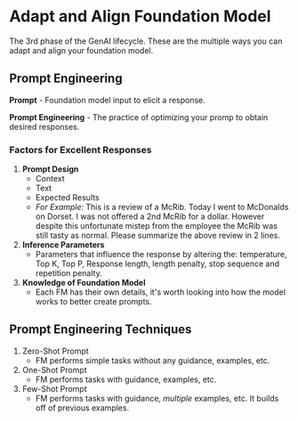 # Adapt and Align Foundation Model

The 3rd phase of the GenAI lifecycle. These are the multiple ways you can adapt and align your foundation model.

## Prompt Engineering

**Prompt** - Foundation model input to elicit a response.

**Prompt Engineering** - The practice of optimizing your promp to obtain desired responses.

### Factors for Excellent Responses

1. **Prompt Design**
    - Context
    - Text
    - Expected Results
    - *For Example:* This is a review of a McRib. Today I went to McDonalds on Dorset. I was not offered a 2nd McRib for a dollar. However despite this unfortunate mistep from the employee the McRib was still tasty as normal. Please summarize the above review in 2 lines.
2. **Inference Parameters**
    - Parameters that influence the response by altering the: temperature, Top K, Top P, Response length, length penalty, stop sequence and repetition penalty.
3. **Knowledge of Foundation Model**
    - Each FM has their own details, it's worth looking into how the model works to better create prompts.

## Prompt Engineering Techniques

1. Zero-Shot Prompt
    - FM performs simple tasks without any guidance, examples, etc. 
2. One-Shot Prompt
    - FM performs tasks with guidance, examples, etc. 
3. Few-Shot Prompt
    - FM performs tasks with guidance, *multiple* examples, etc. It builds off of previous examples.